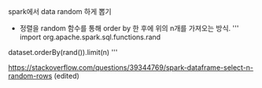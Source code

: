 spark에서 data random 하게 뽑기
 * 정렬을 random 함수를 통해 order by 한 후에 위의 n개를 가져오는 방식.
'''
import org.apache.spark.sql.functions.rand

dataset.orderBy(rand()).limit(n)
'''



https://stackoverflow.com/questions/39344769/spark-dataframe-select-n-random-rows (edited)
